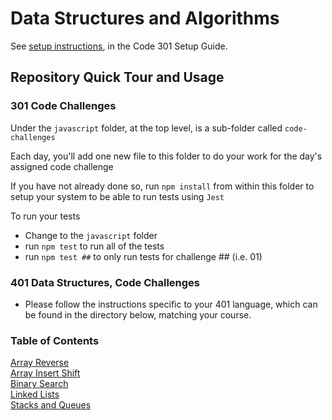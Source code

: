 # Data Structures and Algorithms

See [setup instructions](https://codefellows.github.io/setup-guide/code-301/3-code-challenges), in the Code 301 Setup Guide.

## Repository Quick Tour and Usage

### 301 Code Challenges

Under the `javascript` folder, at the top level, is a sub-folder called `code-challenges`

Each day, you'll add one new file to this folder to do your work for the day's assigned code challenge

If you have not already done so, run `npm install` from within this folder to setup your system to be able to run tests using `Jest`

To run your tests

- Change to the `javascript` folder
- run `npm test` to run all of the tests
- run `npm test ##` to only run tests for challenge ## (i.e. 01)

### 401 Data Structures, Code Challenges

- Please follow the instructions specific to your 401 language, which can be found in the directory below, matching your course.

### Table of Contents

[Array Reverse](./javascript/code-challenges/array-reverse/README.md)  
[Array Insert Shift](./javascript/code-challenges/array-insert-shift/README.md)  
[Binary Search](./javascript/code-challenges/array-binary-search/README.md)  
[Linked Lists](./javascript/code-challenges/linked-list/README.md)  
[Stacks and Queues](./javascript/code-challenges/stack-and-queue/README.md)